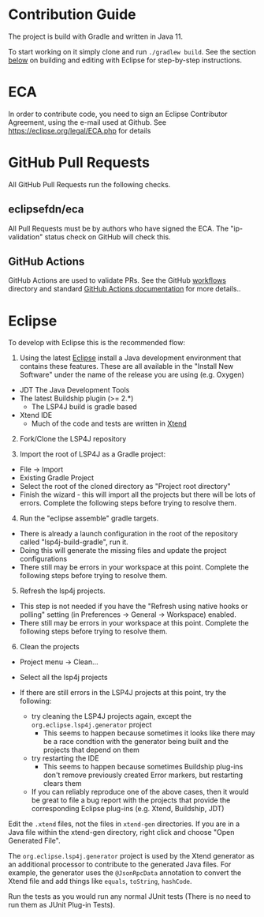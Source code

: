 # Contribution Guide

The project is build with Gradle and written in Java 11.

To start working on it simply clone and run `./gradlew build`. See the section [below](#Eclipse) on building and editing with Eclipse for step-by-step instructions.

# ECA

In order to contribute code, you need to sign an Eclipse Contributor Agreement, using the e-mail used at Github.
See https://eclipse.org/legal/ECA.php for details

# GitHub Pull Requests

All GitHub Pull Requests run the following checks.

## eclipsefdn/eca

All Pull Requests must be by authors who have signed the ECA. The "ip-validation" status check on GitHub will check this.

## GitHub Actions

GitHub Actions are used to validate PRs. See the GitHub [workflows](https://github.com/eclipse/lsp4j/tree/main/.github/workflows) directory and standard [GitHub Actions documentation](https://github.com/features/actions) for more details..

# Eclipse

To develop with Eclipse this is the recommended flow:

1. Using the latest [Eclipse](https://www.eclipse.org/downloads/) install a Java development environment that contains these features. These are all available in the "Install New Software" under the name of the release you are using (e.g. Oxygen)
- JDT The Java Development Tools
- The latest Buildship plugin  (>= 2.\*) 
  - The LSP4J build is gradle based
- Xtend IDE
  - Much of the code and tests are written in [Xtend](https://www.eclipse.org/xtend/)

2. Fork/Clone the LSP4J repository

3. Import the root of LSP4J as a Gradle project:
  - File -> Import
  - Existing Gradle Project
  - Select the root of the cloned directory as "Project root directory"
  - Finish the wizard - this will import all the projects but there will be lots of errors. Complete the following steps before trying to resolve them.

4. Run the "eclipse assemble" gradle targets.
  - There is already a launch configuration in the root of the repository called "lsp4j-build-gradle", run it.
  - Doing this will generate the missing files and update the project configurations
  - There still may be errors in your workspace at this point. Complete the following steps before trying to resolve them.

5. Refresh the lsp4j projects.
  - This step is not needed if you have the "Refresh using native hooks or polling" setting (in Preferences -> General -> Workspace) enabled.
  - There still may be errors in your workspace at this point. Complete the following steps before trying to resolve them.

6. Clean the projects
  - Project menu -> Clean...
  - Select all the lsp4j projects

- If there are still errors in the LSP4J projects at this point, try the following:
  - try cleaning the LSP4J projects again, except the `org.eclipse.lsp4j.generator` project
    - This seems to happen because sometimes it looks like there may be a race condtion with the generator being built and the projects that depend on them
  - try restarting the IDE
    - This seems to happen because sometimes Buildship plug-ins don't remove previously created Error markers, but restarting clears them
  - If you can reliably reproduce one of the above cases, then it would be great to file a bug report with the projects that provide the corresponding Eclipse plug-ins (e.g. Xtend, Buildship, JDT)

Edit the `.xtend` files, not the files in `xtend-gen` directories. If you are in a Java file within the xtend-gen directory, right click and choose "Open Generated File".

The `org.eclipse.lsp4j.generator` project is used by the Xtend generator as an additional processor to contribute to the generated Java files. For example, the generator uses the `@JsonRpcData` annotation to convert the Xtend file and add things like `equals`, `toString`, `hashCode`.

Run the tests as you would run any normal JUnit tests (There is no need to run them as JUnit Plug-in Tests).
